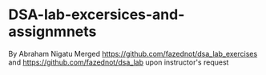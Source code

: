 # DSA-lab-excersices-and-assignmnets
By Abraham Nigatu
Merged https://github.com/fazednot/dsa_lab_exercises and https://github.com/fazednot/dsa_lab upon instructor's request
